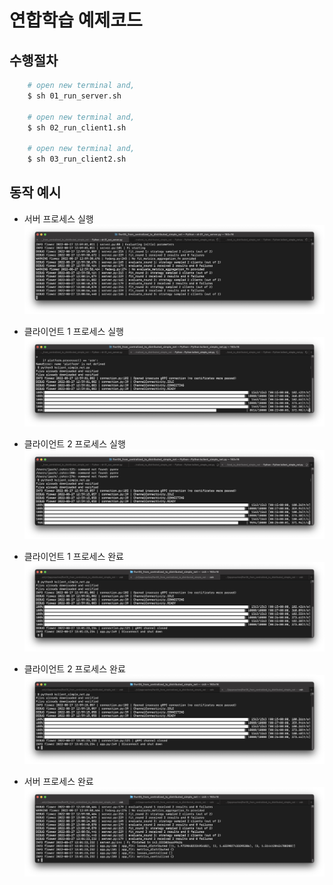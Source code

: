 # 연합학습 예제코드

## 수행절차

```bash
    # open new terminal and,
    $ sh 01_run_server.sh
    
    # open new terminal and,
    $ sh 02_run_client1.sh

    # open new terminal and,
    $ sh 03_run_client2.sh 
```


## 동작 예시

- 서버 프로세스 실행
![fig](./img4doc/server_run.png)

- 클라이언트 1 프로세스 실행
![fig](./img4doc/client1.png)

- 클라이언트 2 프로세스 실행
![fig](./img4doc/client2.png)

- 클라이언트 1 프로세스 완료
![fig](./img4doc/client1_finish.png)

- 클라이언트 2 프로세스 완료
![fig](./img4doc/client2_finish.png)

- 서버 프로세스 완료
![fig](./img4doc/server_finish.png)